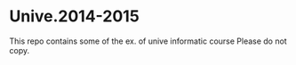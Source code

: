 Unive.2014-2015
===============

This repo contains some of the ex. of unive informatic course
Please do not copy.
